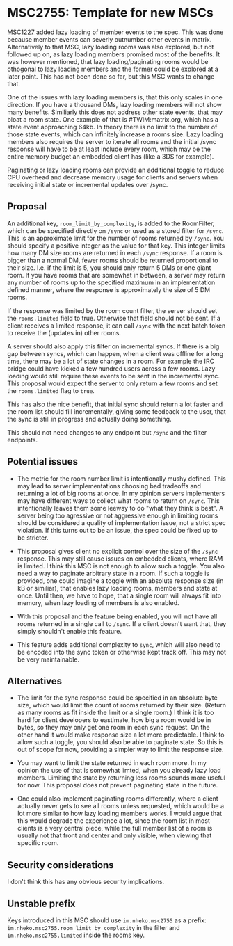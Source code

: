# MSC2755: Template for new MSCs

[MSC1227](https://github.com/matrix-org/matrix-doc/issues/1227) added lazy
loading of member events to the spec. This was done because member events can
severly outnumber other events in matrix. Alternatively to that MSC, lazy
loading rooms was also explored, but not followed up on, as lazy loading members
promised most of the benefits. It was however mentioned, that lazy
loading/paginating rooms would be othogonal to lazy loading members and the
former could be explored at a later point. This has not been done so far, but
this MSC wants to change that.

One of the issues with lazy loading members is, that this only scales in one
direction. If you have a thousand DMs, lazy loading members will not show many
benefits. Similiarly this does not address other state events, that may bloat a
room state. One example of that is #TWIM:matrix.org, which has a state event
approaching 64kb. In theory there is no limit to the number of those state
events, which can infinitely increase a rooms size. Lazy loading members also
requires the server to iterate all rooms and the initial /sync response will
have to be at least include every room, which may be the entire memory budget an
embedded client has (like a 3DS for example).

Paginating or lazy loading rooms can provide an additional toggle to reduce CPU
overhead and decrease memory usage for clients and servers when receiving
initial state or incremental updates over /sync.

## Proposal

An additional key, `room_limit_by_complexity`, is added to the RoomFilter, which
can be specified directly on `/sync` or used as a stored filter for `/sync`.
This is an approximate limit for the number of rooms returned by `/sync`. You
should specify a positive integer as the value for that key. This integer limits
how many DM size rooms are returned in each `/sync` response. If a room is
bigger than a normal DM, fewer rooms should be returned proportional to their
size. I.e. if the limit is 5, you should only return 5 DMs or one giant room. If
you have rooms that are somewhat in between, a server may return any number of
rooms up to the specified maximum in an implementation defined manner, where the
response is approximately the size of 5 DM rooms.

If the response was limited by the room count filter, the server should set the
`rooms.limited` field to true. Otherwise that field should not be sent. If a
client receives a limited response, it can call `/sync` with the next batch
token to receive the (updates in) other rooms.

A server should also apply this filter on incremental syncs. If there is a big
gap between syncs, which can happen, when a client was offline for a long time,
there may be a lot of state changes in a room. For example the IRC bridge could
have kicked a few hundred users across a few rooms. Lazy loading would still
require these events to be sent in the incremental sync. This proposal would
expect the server to only return a few rooms and set the `rooms.limited` flag to
`true`.

This has also the nice benefit, that initial sync should return a lot faster and
the room list should fill incrementally, giving some feedback to the user, that
the sync is still in progress and actually doing something.

This should not need changes to any endpoint but `/sync` and the filter
endpoints.

## Potential issues

- The metric for the room number limit is intentionally mushy defined. This may
    lead to server implementations choosing bad tradeoffs and returning a lot of big
    rooms at once. In my opinion servers implementers may have different ways to
    collect what rooms to return on `/sync`. This intentionally leaves them some
    leeway to do "what they think is best". A server being too agressive or not
    aggressive enough in limiting rooms should be considered a quality of
    implementation issue, not a strict spec violation. If this turns out to be an
    issue, the spec could be fixed up to be stricter.

- This proposal gives client no explicit control over the size of the `/sync`
    response. This may still cause issues on embedded clients, where RAM is limited.
    I think this MSC is not enough to allow such a toggle. You also need a way to
    paginate arbitrary state in a room. If such a toggle is provided, one could
    imagine a toggle with an absolute response size (in kB or similiar), that
    enables lazy loading rooms, members and state at once. Until then, we have to
    hope, that a single room will always fit into memory, when lazy loading of
    members is also enabled.

- With this proposal and the feature being enabled, you will not have all rooms
    returned in a single call to `/sync`. If a client doesn't want that, they
    simply shouldn't enable this feature.

- This feature adds additional complexity to `sync`, which will also need to be
    encoded into the sync token or otherwise kept track off. This may not be
    very maintainable.

## Alternatives

- The limit for the sync response could be specified in an absolute byte size,
    which would limit the count of rooms returned by their size. (Return as many
    rooms as fit inside the limit or a single room.) I think it is too hard for
    client developers to eastimate, how big a room would be in bytes, so they may
    only get one room in each sync request. On the other hand it would make response
    size a lot more predictable. I think to allow such a toggle, you should also be
    able to paginate state. So this is out of scope for now, providing a simpler way
    to limit the response size.

- You may want to limit the state returned in each room more. In my opinion the
    use of that is somewhat limted, when you already lazy load members.  Limiting
    the state by returning less rooms sounds more useful for now. This proposal
    does not prevent paginating state in the future.

- One could also implement paginating rooms differently, where a client actually
    never gets to see all rooms unless requested, which would be a lot more
    similar to how lazy loading members works. I would argue that this would
    degrade the experience a lot, since the room list in most clients is a very
    central piece, while the full member list of a room is usually not that
    front and center and only visible, when viewing that specific room.

## Security considerations

I don't think this has any obvious security implications.

## Unstable prefix

Keys introduced in this MSC should use `im.nheko.msc2755` as a prefix:
`im.nheko.msc2755.room_limit_by_complexity` in the filter and
`im.nheko.msc2755.limited` inside the rooms key.
